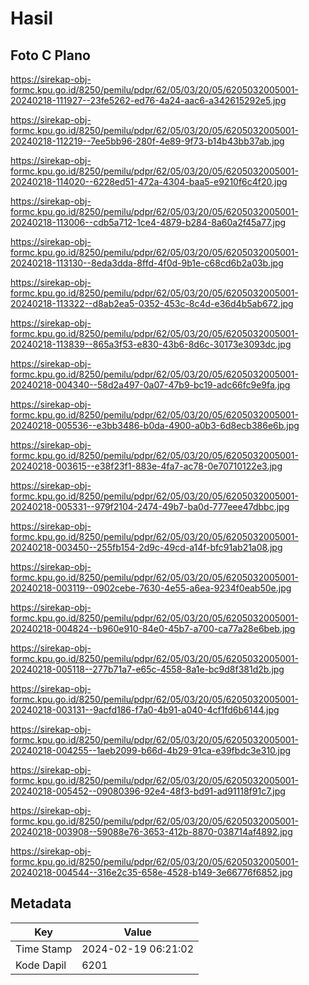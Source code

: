 # Hasil

## Foto C Plano

https://sirekap-obj-formc.kpu.go.id/8250/pemilu/pdpr/62/05/03/20/05/6205032005001-20240218-111927--23fe5262-ed76-4a24-aac6-a342615292e5.jpg

https://sirekap-obj-formc.kpu.go.id/8250/pemilu/pdpr/62/05/03/20/05/6205032005001-20240218-112219--7ee5bb96-280f-4e89-9f73-b14b43bb37ab.jpg

https://sirekap-obj-formc.kpu.go.id/8250/pemilu/pdpr/62/05/03/20/05/6205032005001-20240218-114020--6228ed51-472a-4304-baa5-e9210f6c4f20.jpg

https://sirekap-obj-formc.kpu.go.id/8250/pemilu/pdpr/62/05/03/20/05/6205032005001-20240218-113006--cdb5a712-1ce4-4879-b284-8a60a2f45a77.jpg

https://sirekap-obj-formc.kpu.go.id/8250/pemilu/pdpr/62/05/03/20/05/6205032005001-20240218-113130--8eda3dda-8ffd-4f0d-9b1e-c68cd6b2a03b.jpg

https://sirekap-obj-formc.kpu.go.id/8250/pemilu/pdpr/62/05/03/20/05/6205032005001-20240218-113322--d8ab2ea5-0352-453c-8c4d-e36d4b5ab672.jpg

https://sirekap-obj-formc.kpu.go.id/8250/pemilu/pdpr/62/05/03/20/05/6205032005001-20240218-113839--865a3f53-e830-43b6-8d6c-30173e3093dc.jpg

https://sirekap-obj-formc.kpu.go.id/8250/pemilu/pdpr/62/05/03/20/05/6205032005001-20240218-004340--58d2a497-0a07-47b9-bc19-adc66fc9e9fa.jpg

https://sirekap-obj-formc.kpu.go.id/8250/pemilu/pdpr/62/05/03/20/05/6205032005001-20240218-005536--e3bb3486-b0da-4900-a0b3-6d8ecb386e6b.jpg

https://sirekap-obj-formc.kpu.go.id/8250/pemilu/pdpr/62/05/03/20/05/6205032005001-20240218-003615--e38f23f1-883e-4fa7-ac78-0e70710122e3.jpg

https://sirekap-obj-formc.kpu.go.id/8250/pemilu/pdpr/62/05/03/20/05/6205032005001-20240218-005331--979f2104-2474-49b7-ba0d-777eee47dbbc.jpg

https://sirekap-obj-formc.kpu.go.id/8250/pemilu/pdpr/62/05/03/20/05/6205032005001-20240218-003450--255fb154-2d9c-49cd-a14f-bfc91ab21a08.jpg

https://sirekap-obj-formc.kpu.go.id/8250/pemilu/pdpr/62/05/03/20/05/6205032005001-20240218-003119--0902cebe-7630-4e55-a6ea-9234f0eab50e.jpg

https://sirekap-obj-formc.kpu.go.id/8250/pemilu/pdpr/62/05/03/20/05/6205032005001-20240218-004824--b960e910-84e0-45b7-a700-ca77a28e6beb.jpg

https://sirekap-obj-formc.kpu.go.id/8250/pemilu/pdpr/62/05/03/20/05/6205032005001-20240218-005118--277b71a7-e65c-4558-8a1e-bc9d8f381d2b.jpg

https://sirekap-obj-formc.kpu.go.id/8250/pemilu/pdpr/62/05/03/20/05/6205032005001-20240218-003131--9acfd186-f7a0-4b91-a040-4cf1fd6b6144.jpg

https://sirekap-obj-formc.kpu.go.id/8250/pemilu/pdpr/62/05/03/20/05/6205032005001-20240218-004255--1aeb2099-b66d-4b29-91ca-e39fbdc3e310.jpg

https://sirekap-obj-formc.kpu.go.id/8250/pemilu/pdpr/62/05/03/20/05/6205032005001-20240218-005452--09080396-92e4-48f3-bd91-ad91118f91c7.jpg

https://sirekap-obj-formc.kpu.go.id/8250/pemilu/pdpr/62/05/03/20/05/6205032005001-20240218-003908--59088e76-3653-412b-8870-038714af4892.jpg

https://sirekap-obj-formc.kpu.go.id/8250/pemilu/pdpr/62/05/03/20/05/6205032005001-20240218-004544--316e2c35-658e-4528-b149-3e66776f6852.jpg


## Metadata

| Key        | Value               |
| ---------- | ------------------- |
| Time Stamp | 2024-02-19 06:21:02 |
| Kode Dapil | 6201                |



